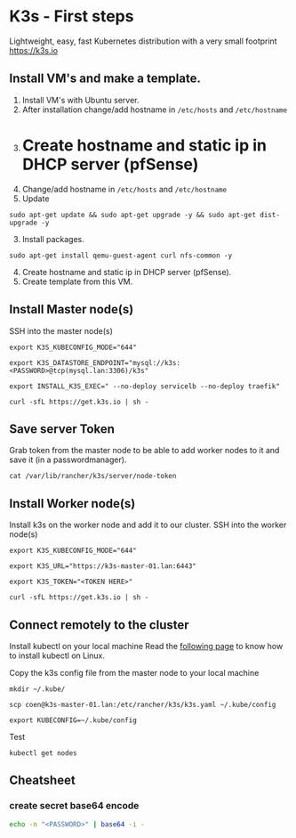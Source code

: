 # K3s - First steps

Lightweight, easy, fast Kubernetes distribution with a very small footprint
https://k3s.io

## Install VM's and make a template.

1. Install VM's with Ubuntu server.
2. After installation change/add hostname in `/etc/hosts` and `/etc/hostname`
3. # Create hostname and static ip in DHCP server (pfSense)
4. Change/add hostname in `/etc/hosts` and `/etc/hostname`
5. Update

```
sudo apt-get update && sudo apt-get upgrade -y && sudo apt-get dist-upgrade -y
```

3. Install packages.

```
sudo apt-get install qemu-guest-agent curl nfs-common -y
```

4. Create hostname and static ip in DHCP server (pfSense).
5. Create template from this VM.

## Install Master node(s)

SSH into the master node(s)

```
export K3S_KUBECONFIG_MODE="644"

export K3S_DATASTORE_ENDPOINT="mysql://k3s:<PASSWORD>@tcp(mysql.lan:3306)/k3s"

export INSTALL_K3S_EXEC=" --no-deploy servicelb --no-deploy traefik"

curl -sfL https://get.k3s.io | sh -
```

## Save server Token

Grab token from the master node to be able to add worker nodes to it and save it (in a passwordmanager).

```
cat /var/lib/rancher/k3s/server/node-token
```

## Install Worker node(s)

Install k3s on the worker node and add it to our cluster. SSH into the worker node(s)

```
export K3S_KUBECONFIG_MODE="644"

export K3S_URL="https://k3s-master-01.lan:6443"

export K3S_TOKEN="<TOKEN HERE>"

curl -sfL https://get.k3s.io | sh -
```

## Connect remotely to the cluster

Install kubectl on your local machine
Read the [following page](https://kubernetes.io/docs/tasks/tools/install-kubectl-linux/) to know how to install kubectl on Linux.

Copy the k3s config file from the master node to your local machine

```
mkdir ~/.kube/

scp coen@k3s-master-01.lan:/etc/rancher/k3s/k3s.yaml ~/.kube/config

export KUBECONFIG=~/.kube/config

```

Test

```
kubectl get nodes
```

## Cheatsheet

### create secret base64 encode

```bash
echo -n "<PASSWORD>" | base64 -i -
```
